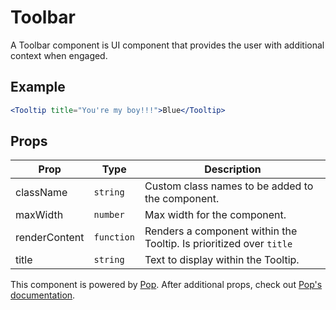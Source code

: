 # Toolbar

A Toolbar component is UI component that provides the user with additional context when engaged.

## Example

```jsx
<Tooltip title="You're my boy!!!">Blue</Tooltip>
```

## Props

| Prop          | Type       | Description                                                         |
| ------------- | ---------- | ------------------------------------------------------------------- |
| className     | `string`   | Custom class names to be added to the component.                    |
| maxWidth      | `number`   | Max width for the component.                                        |
| renderContent | `function` | Renders a component within the Tooltip. Is prioritized over `title` |
| title         | `string`   | Text to display within the Tooltip.                                 |

This component is powered by [Pop](../Pop). After additional props, check out [Pop's documentation](../Pop).
